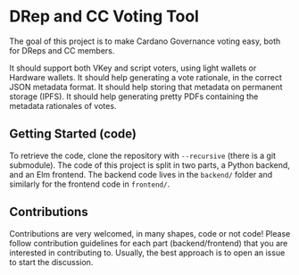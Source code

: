 # DRep and CC Voting Tool

The goal of this project is to make Cardano Governance voting easy, both for DReps and CC members.

It should support both VKey and script voters, using light wallets or Hardware wallets.
It should help generating a vote rationale, in the correct JSON metadata format.
It should help storing that metadata on permanent storage (IPFS).
It should help generating pretty PDFs containing the metadata rationales of votes.

## Getting Started (code)

To retrieve the code, clone the repository with `--recursive` (there is a git submodule).
The code of this project is split in two parts, a Python backend, and an Elm frontend.
The backend code lives in the `backend/` folder and similarly for the frontend code in `frontend/`.

## Contributions

Contributions are very welcomed, in many shapes, code or not code!
Please follow contribution guidelines for each part (backend/frontend) that you are interested in contributing to.
Usually, the best approach is to open an issue to start the discussion.
